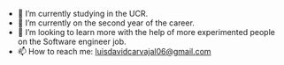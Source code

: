 - 🔭 I’m currently studying in the UCR.
- 🌱 I’m currently on the second year of the career.
- 👯 I’m looking to learn more with the help of more experimented people on the Software engineer job.
- 📫 How to reach me: luisdavidcarvajal06@gmail.com
